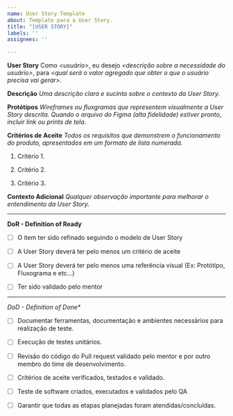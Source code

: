 ```yaml
---
name: User Story Template
about: Template para a User Story.
title: "[USER STORY]"
labels: ''
assignees: ''

---
```


**User Story**
Como *<usuário>*, eu desejo *<descrição sobre a necessidade do usuário>*, para *<qual será o valor agregado que obter o que o usuário precisa vai gerar>*.

**Descrição**
*Uma descrição clara e sucinta sobre o contexto da User Story.*

**Protótipos**
*Wireframes ou fluxgramas que representem visualmente a User Story descrita. Quando o arquivo do Figma (alta fidelidade) estiver pronto, incluir link ou prints de tela.*

**Critérios de Aceite**
*Todos os requisitos que demonstrem o funcionamento do produto, apresentados em um formato de lista numerada.*
1. Critério 1.

2. Critério 2.

3. Critério 3.

**Contexto Adicional**
*Qualquer observação importante para melhorar o entendimento da User Story.*
___________________________________________________________________________________________________________

**DoR - Definition of Ready**
- [ ] O item ter sido refinado seguindo o modelo de User Story

- [ ] A User Story deverá ter pelo menos um critério de aceite

- [ ]  A User Story deverá ter pelo menos uma referência visual (Ex: Protótipo, Fluxograma e etc...)

- [ ] Ter sido validado pelo mentor
___________________________________________________________________________________________________________

*DoD - Definition of Done**
- [ ] Documentar ferramentas, documentação e ambientes necessários para realização de teste.

- [ ] Execução de testes unitários.

- [ ] Revisão do código do Pull request validado pelo mentor e por outro membro do time de desenvolvimento.

- [ ] Critérios de aceite verificados, testados e validado.

- [ ] Teste de software criados, executados e validados pelo QA

- [ ] Garantir que todas as etapas planejadas foram atendidas/concluídas.

